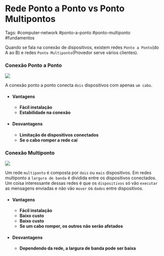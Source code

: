 
# Rede Ponto a Ponto vs Ponto Multipontos 

Tags: #computer-network #ponto-a-ponto #ponto-multiponto #fundamentos

Quando se fala na conexão de dispositivos, existem redes `Ponto a Ponto`(do A ao B) e redes `Ponto Multiponto`(Provedor serve vários clientes).

### Conexão Ponto a Ponto 

<img src="https://www.alura.com.br/artigos/assets/uploads/2018/04/image_0-6.png" />

A conexão ponto a ponto conecta `dois` dispositivos com apenas `um cabo`.

- #### Vantagens
	- **Fácil instalação**
	- **Estabilidade na conexão**

- #### Desvantagens
	- **Limitação de dispositivos conectados**
	- **Se o cabo romper a rede caí**

### Conexão Multiponto

<img src="https://www.ispblog.com.br/wp-content/uploads/2023/06/image-5.png" />

Um rede `multiponto` é composta por `dois` ou `mais` dispositivos. Em redes multiponto a `largura de banda` é dividida entre os dispositivos conectados.
Um coisa interessante dessas redes é que os `dispositivos` só vão `executar` as mensagens enviadas e não vão `mover` os `dados` entre dispositivos.

- #### Vantagens
	- **Fácil instalação**
	- **Baixo custo**
	- **Baixo custo**
	- **Se um cabo romper, os outros não serão afetados**

- #### Desvantagens
	- **Dependendo da rede, a largura de banda pode ser baixa**
